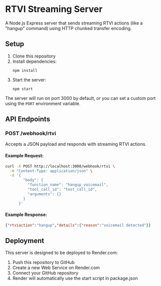 # RTVI Streaming Server

A Node.js Express server that sends streaming RTVI actions (like a "hangup" command) using HTTP chunked transfer encoding.

## Setup

1. Clone this repository
2. Install dependencies:
   ```
   npm install
   ```
3. Start the server:
   ```
   npm start
   ```

The server will run on port 3000 by default, or you can set a custom port using the `PORT` environment variable.

## API Endpoints

### POST /webhook/rtvi

Accepts a JSON payload and responds with streaming RTVI actions.

#### Example Request:

```bash
curl -X POST http://localhost:3000/webhook/rtvi \
  -H "Content-Type: application/json" \
  -d '{
        "body": {
          "function_name": "hangup_voicemail",
          "tool_call_id": "test_call_id",
          "arguments": {}
        }
      }'
```

#### Example Response:

```json
{"rtviaction":"hangup","details":{"reason":"voicemail detected"}}
```

## Deployment

This server is designed to be deployed to Render.com:

1. Push this repository to GitHub
2. Create a new Web Service on Render.com
3. Connect your GitHub repository
4. Render will automatically use the start script in package.json